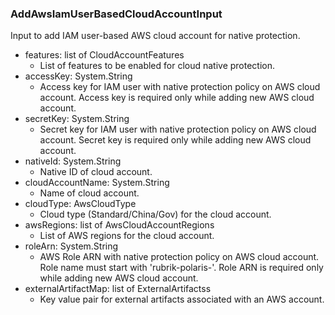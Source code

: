 ### AddAwsIamUserBasedCloudAccountInput
Input to add IAM user-based AWS cloud account for native protection.

- features: list of CloudAccountFeatures
  - List of features to be enabled for cloud native protection.
- accessKey: System.String
  - Access key for IAM user with native protection policy on AWS cloud account. Access key is required only while adding new AWS cloud account.
- secretKey: System.String
  - Secret key for IAM user with native protection policy on AWS cloud account. Secret key is required only while adding new AWS cloud account.
- nativeId: System.String
  - Native ID of cloud account.
- cloudAccountName: System.String
  - Name of cloud account.
- cloudType: AwsCloudType
  - Cloud type (Standard/China/Gov) for the cloud account.
- awsRegions: list of AwsCloudAccountRegions
  - List of AWS regions for the cloud account.
- roleArn: System.String
  - AWS Role ARN with native protection policy on AWS cloud account. Role name must start with 'rubrik-polaris-'. Role ARN is required only while adding new AWS cloud account.
- externalArtifactMap: list of ExternalArtifactss
  - Key value pair for external artifacts associated with an AWS account.

